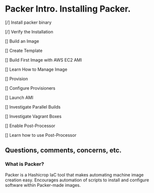 # Packer Intro. Installing Packer.

[/] Install packer binary

[/] Verify the Installation

[] Build an Image

  [] Create Template

  [] Build First Image with AWS EC2 AMI

  [] Learn How to Manage Image

[] Provision

  [] Configure Provisioners

  [] Launch AMI

[] Investigate Parallel Builds

[] Investigate Vagrant Boxes

  [] Enable Post-Processor

  [] Learn how to use Post-Processor

## Questions, comments, concerns, etc.

### What is Packer?

Packer is a Hashicrop IaC tool that makes automating machine image creation easy. Encourages automation of scripts to install and configure software within Packer-made images.
